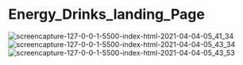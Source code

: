 # Energy_Drinks_landing_Page

![screencapture-127-0-0-1-5500-index-html-2021-04-04-05_41_34](https://user-images.githubusercontent.com/31168420/116785402-30d7fe00-aabb-11eb-9f3e-9dd8844453ce.png)
![screencapture-127-0-0-1-5500-index-html-2021-04-04-05_43_34](https://user-images.githubusercontent.com/31168420/116785414-39c8cf80-aabb-11eb-9016-76bc6dc2c8ff.png)
![screencapture-127-0-0-1-5500-index-html-2021-04-04-05_43_53](https://user-images.githubusercontent.com/31168420/116785418-3d5c5680-aabb-11eb-82f1-c5c14bf15657.png)
